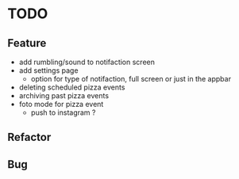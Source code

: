 # TODO

## Feature
- add rumbling/sound to notifaction screen
- add settings page
    - option for type of notifaction, full screen or just in the appbar
- deleting scheduled pizza events
- archiving past pizza events
- foto mode for pizza event
    - push to instagram ?
    
## Refactor
    
## Bug